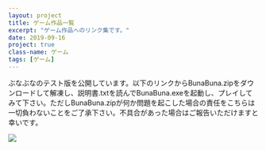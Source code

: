 ```yaml
---
layout: project
title: ゲーム作品一覧
excerpt: "ゲーム作品へのリンク集です。"
date: 2019-09-16
project: true
class-name: ゲーム
tags: [ゲーム]
---
```


ぶなぶなのテスト版を公開しています。以下のリンクからBunaBuna.zipをダウンロードして解凍し、説明書.txtを読んでBunaBuna.exeを起動し、プレイしてみて下さい。ただしBunaBuna.zipが何か問題を起こした場合の責任をこちらは一切負わないことをご了承下さい。不具合があった場合はご報告いただけますと幸いです。

<a href="https://github.com/p-adic/p-adic.github.io/tree/master/assets/exe/BunaBuna.zip">
  <img src="{{ site.img }}/bunabuna-logo.png" class="img-circle zoombtn animated rotateIn">
</a>
